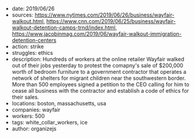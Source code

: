 - date: 2019/06/26
- sources: https://www.nytimes.com/2019/06/26/business/wayfair-walkout.html, https://www.cnn.com/2019/06/25/business/wayfair-walkout-detention-camps-trnd/index.html, https://www.jacobinmag.com/2019/06/wayfair-walkout-immigration-detention-centers
- action: strike
- struggles: ethics
- description: Hundreds of workers at the online retailer Wayfair walked out of their jobs yesterday to protest the comapny's sale of $200,000 worth of bedroom furniture to a government contractor that operates a network of shelters for migrant children near the southwestern border. More than 500 employees signed a petition to the CEO calling for him to cease all business with the contractor and establish a code of ethics for their sales.
- locations: boston, massachusetts, usa
- companies: wayfair
- workers: 500
- tags: white_collar_workers, ice
- author: organizejs
